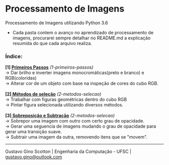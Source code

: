 # Processamento de Imagens

Processamento de Imagens utilizando Python 3.6

* Cada pasta contem o avanço no aprendizado de processamento de imagens, procurarei sempre detalhar no README.md a explicação resumida do que cada arquivo realiza.

<h3>Índice:</h3>

<b> [1] <a href="http://github.com/gustavogino/procesamentodeimagem/tree/master/1-primeiros-passos">Primeiros Passos</a></b>  <i>(1-primeiros-passos)</i><br>
-> Dar brilho e inverter imagens monocromáticas(preto e branco) e RGB(coloridas)<br>
-> Alterar cor de um objeto com base na inspeção de cores do cubo RGB.
<br><br>
<b> [2]<a href="http://github.com/gustavogino/procesamentodeimagem/tree/master/2-metodos-selecao"> Métodos de seleção</a></b>  <i>(2-metodos-selecao)</i><br>
-> Trabalhar com figuras geométricas dentro do cubo RGB<br>
-> Pintar figura selecionada utilizando diversos métodos.
<br><br>
<b> [3]<a href="http://github.com/gustavogino/procesamentodeimagem/tree/master/2-metodos-selecao"> Sobreposição e Subtração</a></b>  <i>(2-metodos-selecao)</i><br>
-> Sobrepor uma imagem com outro com certo grau de opacidade.<br>
-> Gerar uma seguencia de imagens mudando o grau de opacidade para gerar uma transição suave.<br>
-> Subtrair uma imagem da outra, removendo itens que se "movem".


-------------------------

Gustavo Gino Scotton    |   Engenharia da Computação - UFSC   |   gustavo.gino@outlook.com
